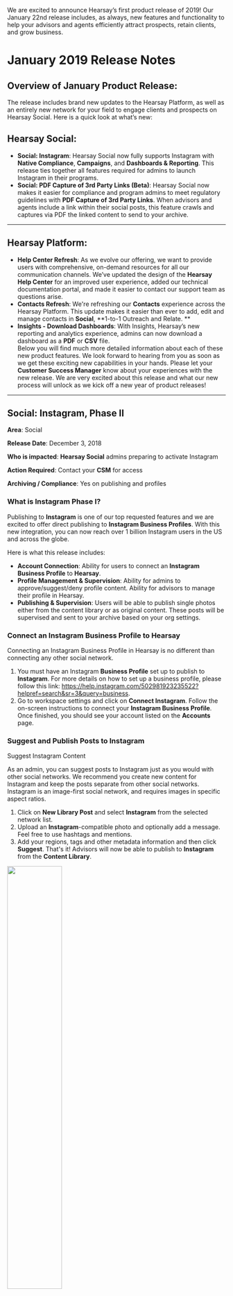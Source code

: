 We are excited to announce Hearsay’s first product release of 2019! Our January 22nd release includes, as always, new features and functionality to help your advisors and agents efficiently attract prospects, retain clients, and grow business. 

# January 2019 Release Notes

## Overview of January Product Release:
The release includes brand new updates to the Hearsay Platform, as well as an entirely new network for your field to engage clients and prospects on Hearsay Social. Here is a quick look at what’s new:

## Hearsay Social:
- **Social: Instagram**: Hearsay Social now fully supports Instagram with **Native Compliance**, **Campaigns**, and **Dashboards & Reporting**. This release ties together all features required for admins to launch Instagram in their programs.  
- **Social: PDF Capture of 3rd Party Links (Beta)**: Hearsay Social now makes it easier for compliance and program admins to meet regulatory guidelines with **PDF Capture of 3rd Party Links**.  When advisors and agents include a link within their social posts, this feature crawls and captures via PDF the linked content to send to your archive.

---

## Hearsay Platform:
- **Help Center Refresh**: As we evolve our offering, we want to provide users with comprehensive, on-demand resources for all our communication channels. We’ve updated the design of the **Hearsay Help Center** for an improved user experience, added our technical documentation portal, and made it easier to contact our support team as questions arise.  
- **Contacts Refresh**: We're refreshing our **Contacts** experience across the Hearsay Platform. This update makes it easier than ever to add, edit and manage contacts in **Social**, **1-to-1 Outreach and Relate. **
- **Insights - Download Dashboards**: With Insights, Hearsay’s new reporting and analytics experience, admins can now download a dashboard as a **PDF** or **CSV** file.    <br>
Below you will find much more detailed information about each of these new product features. We look forward to hearing from you as soon as we get these exciting new capabilities in your hands. Please let your **Customer Success Manager** know about your experiences with the new release. We are very excited about this release and what our new process will unlock as we kick off a new year of product releases!  

---

## Social: Instagram, Phase II

**Area**: Social

**Release Date**: December 3, 2018

**Who is impacted**: **Hearsay Social** admins preparing to activate Instagram

**Action Required**: Contact your **CSM** for access

**Archiving / Compliance**: Yes on publishing and profiles

 
### What is Instagram Phase I?
Publishing to **Instagram** is one of our top requested features and we are excited to offer direct publishing to **Instagram Business Profiles**. With this new integration, you can now reach over 1 billion Instagram users in the US and across the globe.

Here is what this release includes:

- **Account Connection**: Ability for users to connect an **Instagram Business Profile** to **Hearsay**.  
- **Profile Management & Supervision**: Ability for admins to approve/suggest/deny profile content. Ability for advisors to manage their profile in Hearsay.  
- **Publishing & Supervision**: Users will be able to publish single photos either from the content library or as original content. These posts will be supervised and sent to your archive based on your org settings.

### Connect an Instagram Business Profile to Hearsay
Connecting an Instagram Business Profile in Hearsay is no different than connecting any other social network.

1. You must have an Instagram **Business Profile** set up to publish to **Instagram**. For more details on how to set up a business profile, please follow this link: https://help.instagram.com/502981923235522?helpref=search&sr=3&query=business.  
2. Go to workspace settings and click on **Connect Instagram**. Follow the on-screen instructions to connect your **Instagram Business Profile**. Once finished, you should see your account listed on the **Accounts** page.

### Suggest and Publish Posts to Instagram
Suggest Instagram Content

As an admin, you can suggest posts to Instagram just as you would with other social networks. We recommend you create new content for Instagram and keep the posts separate from other social networks. Instagram is an image-first social network, and requires images in specific aspect ratios.

1. Click on **New Library Post** and select **Instagram** from the selected network list. 
2. Upload an **Instagram**-compatible photo and optionally add a message. Feel free to use hashtags and mentions.  
3. Add your regions, tags and other metadata information and then click **Suggest**. That's it! Advisors will now be able to publish to **Instagram** from the **Content Library**.

<img src="images/release-notes/01_2019/insta1.png" width=50% height=50% align="center">

        
#### Photo restrictions for Instagram

1. Only single photos can be published to Instagram.
2. Photos should be under 8MB size and between 150x150 and 1920x1080 pixels.  
3. Photo aspect ratio should be between 4:5 and 1.91:1 range. For best viewing quality, we recommend you choose between 3 options a) Square - 1:1 ratio b) Portrait - 4:5 ratio c) Landscape - 1.91:1.

#### Publish to Instagram

 <img src="images/release-notes/01_2019/insta2.png" width=50% height=50% align="center">

**Advisors** can publish, schedule or request approval of a single photo post to Instagram. The same photo rules apply. 

**Supervision** - Approval request of a single photo post to Instagram 


<img src="images/release-notes/01_2019/insta3.png" width=50% height=50% align="center">

#### Publishing to Instagram from the Mobile App

We are excited to offer Instagram inside the **Hearsay Social Mobile App**. The app offers suggested content as well as the ability to post original content (for which it is uniquely suited). We recommend you promote the **Hearsay Social Mobile App** to your advisors once you are ready to launch Instagram in your program.

In the **Mobile App**, Advisors will be able to:

1. Publish, schedule or request approval of a single photo post to Instagram.  
2. Upload and crop images using preset sizes - Square, Portrait and Landscape for the best viewing quality.  
3. Search for Instagram posts in the library.

Please note that the cropping feature is only available in the **Mobile App**.

<img src="images/release-notes/01_2019/insta4.jpeg" width=50% height=50% align="center">

<img src="images/release-notes/01_2019/insta6.jpeg" width=50% height=50% align="center">

### Supervision
Admins will be able to supervise requests for profile approvals and alerts on native profile changes. However due to limitations with the **Instagram API**, Hearsay will not be able auto upload profiles to **Instagram**.

<p class="callout info">**Note:** Due to the auto-upload limitation, we will be unable to monitor profile pictures.</p>

### Setup profile fields for Instagram


<img src="images/release-notes/01_2019/instasuper1.png" width=50% height=50% align="center">

### Alerts On Native Profile Changes

<img src="images/release-notes/01_2019/instasuper2.png" width=50% height=50% align="center">

### Profile Approval Request

<img src="images/release-notes/01_2019/instasuper3.png" width=50% height=50% align="center">

### How do you enable Instagram?
Our goal with this **Instagram Phase I** release is to enable you to test the feature, create documentation, and prepare your advisor rollout in Q1 2019. Contact your **Customer Success Manager** or [support](support@hearsaysocial.com) with any additional questions or feedback. .


---

## Social: Action List - Subscribe to Campaigns

**Area**: Social

**Release Date**: December 3, 2018

**Impacted Users**: Advisors and agents using Hearsay Social

**Action Required**: None

**Archiving/Compliance**: None

### Subscribe to Campaigns from the Action List
In addition to the **Campaign Email**, **Hearsay** will now promote new campaigns to your advisors through the **Action List**. This will help you increase your campaign subscription rates, and make it easy for your advisors to find and activate new campaigns.

#### How does it work?

- Once you create a campaign, Hearsay will display it on the **Action List** the day the campaign becomes public.  
- It will display an upcoming post and a **CTA** to “subscribe” to the campaign.  
- Once subscribed, the campaign will be removed from the user's **Action List**.

**Note**: The **Action List** is limited to 3 campaigns. More campaigns will be visible once existing campaigns are expired or the user subscribes.

#### How do you enable this feature?
This will be enabled for organizations that use Hearsay’s new Campaigns and the Action List. If you are not on new Campaigns or do not have the Action List, please contact your CSME.

#### What is included/excluded?
This feature is available on Desktop only. Support for the Mobile App is on our roadmap for 1H 2019.
 
### FAQs:
Q: Will this support both Relative and Dynamic Campaigns?

> A: Yes.

Q: Users have the option to choose a start date for Relative Campaigns in campaigns home page. But I don't see that in the Action List?

> A: The Action List is meant to be simple and remove any friction from subscribing. For Relative Campaigns, we will default the start date to the date of subscription.

Q: What is the order if a workspace has multiple campaigns?

> A: Campaigns will be sorted in reverse chronological order of their date of creation, which usually is the campaign release date.

 
### Screenshots
 
#### Campaign action card view - Desktop
[block:image]
{
  "images": [
    {
      "image": [
        "https://files.readme.io/2939a44-subscribe1.png",
        "subscribe1.png",
        1978,
        1216,
        "#f1f1f1"
      ]
    }
  ]
}
[/block]
#### Full Desktop view


[block:image]
{
  "images": [
    {
      "image": [
        "https://files.readme.io/d3a7e77-subscribe2.png",
        "subscribe2.png",
        1280,
        1423,
        "#f3edee"
      ]
    }
  ]
}
[/block]
---

## Social: 1-to-1 Outreach - Onboarding Improvements

**Area**: Social

**Release Date**: December 3, 2018

**Impacted Users**: Admins and **Advisors on 1-to-1 Outreach** (desktop)

**Action Required**: Admin review of **Hearsay** email templates

**Archiving/Compliance**: None

 

### What is 1-to-1 Outreach Onboarding?
**1-to-1 Outreach Onboarding** educates users about the benefits of relationship-oriented client outreach. Onboarding includes three steps that guide users through the setup process and allows them to learn about and test the main features of **1-to-1 Outreach**.

1. Email Setup and Verification
2. Email Signature Setup 
3. Sending First Email(s)

### Step 1: Email Setup and Verification

Users new to **1-to-1 Outreach** will see a landing page that describes and demos in a 2-minute video how to use **1-to-1 Outreach**.


[block:image]
{
  "images": [
    {
      "image": [
        "https://files.readme.io/ced1cbd-1-1onboarding1.jpeg",
        "1-1onboarding1.jpeg",
        1042,
        579,
        "#e7ecf0"
      ]
    }
  ]
}
[/block]
To help users setup their account, Hearsay will pre-fill users’ reply-to email address and email display name according to their Hearsay information. Users can make modifications to this information, or simply click **Start Now** to proceed.

Users will be sent a verification email to verify that they have access to the email inbox they have elected to ensure that they receive email replies.


[block:image]
{
  "images": [
    {
      "image": [
        "https://files.readme.io/56805fa-1-1onboarding2.png",
        "1-1onboarding2.png",
        695,
        373,
        "#f9fafb"
      ]
    }
  ]
}
[/block]
*To proceed to the next step, users must click the verification link in the email that they receive.*

Users can also resend the verification email, or go back and change their reply-to email address or display name.

### Step 2: Email Signature Setup

Once users have verified their reply-to email address, they will be directed to Step 2 to add an email signature.
[block:image]
{
  "images": [
    {
      "image": [
        "https://files.readme.io/0ef0e2d-1-1onboarding3.jpeg",
        "1-1onboarding3.jpeg",
        1571,
        822,
        "#f9fafa"
      ]
    }
  ]
}
[/block]
This text box accepts simple rich text formatting as shown. Email signatures append to the bottom of all **Hearsay** outbound emails.

While **Hearsay** provides a sample signature, we encourage that you train users on your organization’s email signature policy or recommend that they copy and paste their existing signature from **Outlook** or **Lotus Notes**.

Users can skip this step for now. They can complete or modify their signature via the **Workspace Settings > Email Settings** page at any time.

### Step 3: Sending First Email(s)

Users are prompted to add up to 10 contacts to send their first email. These contacts will be saved in **Hearsay** for future use.

To encourage users to enter contacts, we allow them to select from email templates across three topic areas that have tested well with our advisor base - *Ask for Referral*, *Great Meeting You*, and *Client Appreciation*.


[block:image]
{
  "images": [
    {
      "image": [
        "https://files.readme.io/ba42649-1-1onboarding4.png",
        "1-1onboarding4.png",
        1210,
        572,
        "#f7f7f7"
      ]
    }
  ]
}
[/block]
Users cannot modify these templates. These are **Hearsay’s** default email templates and the messaging can be updated by your organization (see enablement section below).

If users wish to skip adding contacts, they can select **Skip** and we will send users an email to show them what it looks like.

  * Users who **Send Email** or **Skip** will see a congratulations pop-up and land in the **1-to-1 Outreach** home page to do further exploration.


[block:image]
{
  "images": [
    {
      "image": [
        "https://files.readme.io/dd127a0-1-1onboarding5.jpeg",
        "1-1onboarding5.jpeg",
        528,
        451,
        "#dbdcde"
      ]
    }
  ]
}
[/block]
### Permalink

We are launching a permalink for **1-to-1 Outreach** to assist you in promoting this feature. This link allows you to link advisors directly to **1-to-1 Outreach** in **Hearsay**.

http://my.hearsaysocial.com/1to1Outreach (*case sensitive*)

This link also intelligently redirects users in **1-to-1 Outreach** - i.e., users who have not completed onboarding will be redirected into the appropriate onboarding step; users who have sent an email will go directly to the **1-to-1 Outreach** home page.

For this link to work, users must be logged into **Hearsay** already and must be viewing the desktop site. If viewing the mobile site, users will be redirected to the **Hearsay Social** mobile site.

#### How do you enable this feature?
This feature is automatically enabled for organizations with **1-to-1 Outreach**. The emails included in the onboarding experience can be configured by taking the following steps:

- Review the 3 **Hearsay** default email templates - if you do not wish to make changes, you are done. 
- If you wish to update the email subject or body of the 3 templates, please create the corresponding email template in your **Admin Library** and mark them as modification prohibited - this is a must! Users cannot modify these templates during onboarding . 
- Send your **CSME** which email template is replacing which of the default templates and the **CSME** will update what users see in the onboarding flow.

#### What is included/excluded?
This release updates the desktop experience only. Users on the **Hearsay Social** mobile app will experience an app-specific onboarding experience for **1-to-1 Outreach**. Users can access this experience via a mobile browser if they specifically request the desktop site.

CRM-integrated customers should have a conversation with their **CSME** to discuss how to integrate this onboarding experience.

### FAQ:
Question: What happens if users begin but subsequently drop out of onboarding?

- If users have not verified their **1-to-1 Outreach** email, they will be redirected to the email verification screen where they are prompted to check their inbox or resend the verification email. 
- If users have verified but have not submitted an email signature (even if they skipped this step before), they will be redirected to the 2nd step. 
- If a user has verified and has submitted a signature but has not sent their first email via **1-to-1 Outreach**, he/she will be redirected to the 3rd step.

Users who have already sent an email via **1-to-1 Outreach** or have completed onboarding previously will not see this flow, and will see the **1-to-1 Outreach** home page directly.

Have questions? Please contact your **Customer Success Manager** or [support](support@hearsaysocial.com).

## Social: 1-to-1 Outreach - Relative Email Campaigns

**Area**: Social

**Release Date**: December 3, 2018

**Impacted Users**: Admins and Advisors using **1-to-1 Outreach**

**Action Required**: None

 
### What are Relative Email Campaigns?
**Hearsay** is introducing a new type of email campaign called **Relative Email Campaigns**. These campaigns are intended to be a finite series of non-time-sensitive emails that are sent to each recipient relative to the date the recipient is subscribed. For example, an admin can create a “Life Insurance 101 for Young Families” relative campaign and schedule 10 emails to go out on Day 1, Day 15, Day 29, etc. Advisors can subscribe their younger married prospects and clients to share information and stories on a bi-monthly basis to help educate them on the benefits of life insurance.

With the addition of **Relative Email Campaigns** to **Hearsay’s** existing **Dynamic Email Campaigns**, admins can make it easy for advisors to automatically nurture clients and prospects through modern email marketing.

### Campaign Creation and Management

Admins can manage both types of email campaigns (relative and dynamic) in the same place:


[block:image]
{
  "images": [
    {
      "image": [
        "https://files.readme.io/ea63764-campaign1.png",
        "campaign1.png",
        1199,
        406,
        "#e9e9ea"
      ]
    }
  ]
}
[/block]
When creating a new email campaign, admins can choose which type of campaign to run and enter campaign details that advisors will see when viewing campaigns.


[block:image]
{
  "images": [
    {
      "image": [
        "https://files.readme.io/af6b499-campaign2.png",
        "campaign2.png",
        449,
        275,
        "#e8e8e8"
      ]
    }
  ]
}
[/block]

[block:image]
{
  "images": [
    {
      "image": [
        "https://files.readme.io/128dd63-campaign3.png",
        "campaign3.png",
        651,
        521,
        "#e2e2e3"
      ]
    }
  ]
}
[/block]
Once the email campaign is created, it launches into draft mode, whereupon admins can begin composing emails.


[block:image]
{
  "images": [
    {
      "image": [
        "https://files.readme.io/678893e-campaign6.png",
        "campaign6.png",
        1176,
        600,
        "#efe0e2"
      ]
    }
  ]
}
[/block]
Emails can be scheduled to go out immediately upon subscription, or at a future relative date and time. The time zone will be calculated locally to the advisor's workspace.


[block:image]
{
  "images": [
    {
      "image": [
        "https://files.readme.io/f3475b4-campaign.png",
        "campaign.png",
        1199,
        612,
        "#d9dcdb"
      ]
    }
  ]
}
[/block]
Admins can activate the campaign when ready. All draft emails must be removed, and scheduled emails will go live.


[block:image]
{
  "images": [
    {
      "image": [
        "https://files.readme.io/1ca1dc0-campaing9.png",
        "campaing9.png",
        643,
        200,
        "#c1c3c5"
      ]
    }
  ]
}
[/block]
After a campaign goes live, if something changes unexpectedly or there is an error discovered, admins can modify the content (but not the timing) of a live campaign email. This modification applies only to campaign subscribers who have not yet received that email.
[block:image]
{
  "images": [
    {
      "image": [
        "https://files.readme.io/e26d5dc-campaign8_1.png",
        "campaign8 (1).png",
        1219,
        547,
        "#f1efed"
      ]
    }
  ]
}
[/block]
Admins can expire the entire campaign, which removes the campaign from user purview and thus from new subscriptions. Emails will finish sending for the remaining recipients. Once a campaign is expired, no further actions on the campaign can be taken.


[block:image]
{
  "images": [
    {
      "image": [
        "https://files.readme.io/dc13ed7-campaign7.png",
        "campaign7.png",
        630,
        197,
        "#d9d6d5"
      ]
    }
  ]
}
[/block]
### Campaign Subscription
Advisors can see live campaigns in their available campaign list on the desktop dashboard.


[block:image]
{
  "images": [
    {
      "image": [
        "https://files.readme.io/0890401-campaign5.png",
        "campaign5.png",
        941,
        535,
        "#edeeef"
      ]
    }
  ]
}
[/block]
Advisors can see what emails are scheduled to go out when, relative to subscription date.


[block:image]
{
  "images": [
    {
      "image": [
        "https://files.readme.io/08c7ec4-campaign6.png",
        "campaign6.png",
        1176,
        600,
        "#efe0e2"
      ]
    }
  ]
}
[/block]
Advisors will be able to subscribe their contacts with email addresses to active campaigns.


[block:image]
{
  "images": [
    {
      "image": [
        "https://files.readme.io/4e01e96-campaign4.png",
        "campaign4.png",
        941,
        556,
        "#e6e8ea"
      ]
    }
  ]
}
[/block]
### How to enable?
**Relative Email Campaigns** is on by default. You can begin creating relative email campaigns right away or begin by taking a look at the campaign starter pack that Hearsay is offering.

### What is included/excluded?
This applies to the desktop experience only.

Have questions? Please contact your **Customer Success Manager** or [support](support@hearsaysocial.com).

---

## Social: 1-to-1 Outreach - Email Campaign Starter Pack

**Area**: Social

**Release Date**: December 3, 2018

**Impacted Users**: Advisors and Agents using **1-to-1 Outreach**

**Action Required**: Admin review of content

**Archiving/Compliance**: Same archiving for all **1-to-1 Outreach** emails

### What is the Email Campaigns Starter Pack?
Coinciding with the launch of **Relative Email Campaigns** and capitalizing on the end of year season, **Hearsay** is launching a starter pack of email campaign content to get you as an admin started on **1-to-1 Outreach** campaigns more quickly.

The starter pack includes:

- Holidays (Dynamic Campaign type)
  - January 1, 2019 - New Years Day
  - January 21, 2019 - Martin Luther King, Jr. Day . 
  - February 2, 2019 - Groundhog Day . 
  - February 18, 2019 - President's Day . 
  - May 27, 2019 - Memorial Day . 
  - June 21, 2019 - First Day of Summer . 
  - July 4, 2019 - Fourth of July . 
  - September 2, 2019 - Labor Day . 
  - October 31, 2019 - Halloween . 
  - November 11, 2019 - Veteran's Day . 
  - November 22, 2018 - Thanksgiving . 
  - December 25, 2018 - Holidays

- Personal Finance Dates (Dynamic Campaign type): Monthly email reminders for critical personal finance deadlines such as tax filing, FAFSA, open enrollment, charitable contributions, RMDs. 
- Life Insurance 101 (Relative Campaign type): A 4-part primer for learning about life insurance. 
 
- Millennial Personal Finance (Relative Campaign type): A 5-part series that touches on millennial finance topics such as student debt, savings, 401ks, and additional income sources. 
- Near Retirement (Relative Campaign type): A 4-part series to help clients get ready for retirement.

We recommend reviewing the content with the necessary internal teams; personalizing the language, links, and/or images if you have resources; and making them available as soon as possible to your advisors. Traditionally, the holidays and end of year season are some of the most high engagement times for advisors and agents to reach out to their clients and prospects.
 
### How to enable?
We can load this content into your org as draft email campaigns that you can then modify before going live with the campaigns. In that way, the final content, as well as the timing of the emails, can be entirely up to you. We can also send over the email templates in a consumable format for you to run it through an internal review process.

### Escalation Path
Have questions? Please contact your **Customer Success Manager** or [support](support@hearsaysocial.com).

---

## Social: Deprecating Network Features

**Area**: Hearsay Social

**Impact Date Range**: December 2018 - 1H 2019

In order to focus our efforts on what is most beneficial to our customers, we regularly evaluate whether existing features continue to provide their intended value and align with the long-term vision for our products and platform.  

For items that no longer meet these requirements and/or rely on already deprecated APIs or APIs that will be imminently expiring, we formally deprecate these features.  This includes the following:

### Corporate to Local Ads

**Who is impacted**: Admins + Advisors

**Action Required**: None

As announced via email on November 1, 2018 as a part of our **Facebook Ads Update** and Statement of Direction email, **Corporate to Local Ads** will be deprecated from **Hearsay** on 11/30.

Facebook continues to invest heavily in their native advertising platform and supports capabilities similar to our **Corporate to Local Ads** feature. This continues to be a critical area of investment for Facebook and given the API changes and investments from Facebook, we believe that working directly with Facebook is the best path for our customers. **Hearsay** will continue to support **Advisor Ads** as well as compliance coverage for Facebook advertising.

For assistance with connecting directly with a Facebook team member focused on **Financial Services** or to learn more about **Advisor Ads**, please reach out to your **CSME**.

### Rogue Social Accounts

**Who is impacted**: Admins + Advisors

**Action Required**: None

Some organizations were leveraging a feature that allows admins to review pages on social media channels associated with their firm but were not connected to **Hearsay Social** for monitoring or supervision. This feature is known as **Rogue Social Accounts**.


[block:image]
{
  "images": [
    {
      "image": [
        "https://files.readme.io/9a72c55-deprecate1.png",
        "deprecate1.png",
        942,
        315,
        "#e0e5e9"
      ]
    }
  ]
}
[/block]
Facebook [deprecated](https://developers.facebook.com/docs/graph-api/changelog/breaking-changes) the API that allowed **Hearsay** to search profiles and pages in April of 2018. **Hearsay** removed Facebook as a network to filter **Rogue social accounts** in October of 2018.

LinkedIn is deprecating the API that allows **Hearsay** to search profiles in December 2018. **Hearsay** will be removing the ability to filter for LinkedIn rogue accounts on 12/10/2018.

*Historical information will be available via the admin view and reports for 90 days until this feature is fully deprecated in Q1 2019.*

Please reach out to [support](support@hearsaysystems.com) with any additional questions.

---

## Contact Search (Network Support)

**Who is impacted**: Advisors

**Action Required**: None

The contacts page in **Hearsay Social** allows advisors to search for connections that already exist as contacts in **Hearsay** (via **Search** your **Contacts**) and browse the social networks enabled for their organization for potential new contacts.

Facebook deprecated the API that allowed **Hearsay** to search profiles and pages in April of 2018. Hearsay removed Facebook as a network to browse for new contacts in October of 2018.

LinkedIn is deprecating the API that allows **Hearsay** to search profiles in December 2018. **Hearsay** will be removing the ability to browse for contacts on LinkedIn within **Hearsay** on 12/10/2018. Additionally, **Hearsay** will be modifying the contact creation process for LinkedIn. In the past, **Hearsay** was able to pull the full list of a profile’s contacts at the time of asset connection. At this point, we would create a contact record for each connection. Going forward, we will only create contact records when a profile receives and/or confirms a connection request or when a particular contact engages with (likes/comments) a LinkedIn user’s posts.

**Hearsay** will be deprecating the browse section of the **Contacts** page on 1/3/2019. We will continue to support the ability to search for existing contacts within this section of the Advisor view and improvements to contact management will be released in 2018.


[block:image]
{
  "images": [
    {
      "image": [
        "https://files.readme.io/53febda-deprecate3.png",
        "deprecate3.png",
        675,
        182,
        "#f3cccd"
      ]
    }
  ]
}
[/block]
Please reach out to [support](support@hearsaysystems.com) with any additional questions.

---

## Activity > Feeds

**Who is impacted**: Advisors

**Action Required**: **Update Social Media Policy** and communicate to field as needed

The **Feeds** page displays a live feed of advisor connections’ activity on their social media networks. Based on organization settings, advisors had the ability to review your connection activity and engage with those activities either immediately or with supervision approval.

Facebook deprecated the API that allowed **Hearsay** to display feeds in early 2016 and **Hearsay** deprecated support for this network in **Activity > Feeds** at this time.

As previously announced, LinkedIn will be deprecating the API that allows **Hearsay** to return a user’s feed no later than 12/31/2018. Hearsay will be removing support for LinkedIn information in **Activity > Feeds** at this time. *In Q1 2019, Hearsay will be removing Activity > Feeds from the advisor view.*


[block:image]
{
  "images": [
    {
      "image": [
        "https://files.readme.io/4a80b9f-deprecate4.png",
        "deprecate4.png",
        952,
        458,
        "#f4f7fa"
      ]
    }
  ]
}
[/block]
Hearsay is currently integrating with LinkedIn APIs that allow organizations to archive and alert on outbound likes and comments’ on a 3rd party (account not connected to Hearsay) post. Organizations who are currently leveraging the pre-review functionality in Feeds can work with their CSM to configure their compliance settings so they can continue to monitor outbound actions on LinkedIn in December 2018.

## Relate: Outbound MMS

**Area**: Hearsay Relate

**Release Date**: 12/03/2018

**Who is impacted**: Users of the **Hearsay Relate** web application

**Action Required**: None

**Archiving / Compliance**: None

**Hearsay Relate (Hearsay Messages)** users with a new business number (not landline) from **Hearsay** will now be able to send MMS messages through **Hearsay Relate** via the web application. MMS messages allow users to send photos and attach a variety of files such as PDFs.

Users are able to send MMS messages by clicking on the photo icon or the attachment icon.



[block:image]
{
  "images": [
    {
      "image": [
        "https://files.readme.io/b63e76a-relate1.png",
        "relate1.png",
        512,
        139,
        "#f8f9f9"
      ]
    }
  ]
}
[/block]
 Once selected, the user will be prompted to upload the photo or attachment to Hearsay Relate.
[block:image]
{
  "images": [
    {
      "image": [
        "https://files.readme.io/fa73e90-relate2.png",
        "relate2.png",
        679,
        187,
        "#fbfbfb"
      ]
    }
  ]
}
[/block]
Users also have the ability to drag and drop an image or file directly from their computer into the message composer.
[block:image]
{
  "images": [
    {
      "image": [
        "https://files.readme.io/e6576b9-relate3.png",
        "relate3.png",
        662,
        300,
        "#bfd4eb"
      ]
    }
  ]
}
[/block]
Users are allowed to attach multiple file formats to text messages including PDF, JPG, PNG and GIF. The maximum file size is up to 2 megabytes (MB).

If a user tries to attach an unsupported file type like a document from Excel or a CSV file, an error message will advise the user to try to attach the file in a different format.


[block:image]
{
  "images": [
    {
      "image": [
        "https://files.readme.io/9bb1b48-relate4.png",
        "relate4.png",
        647,
        179,
        "#f7f2f3"
      ]
    }
  ]
}
[/block]
When a client is sent an image from the web app, advisors will be able to view the message in their mobile app, as shown below:


[block:image]
{
  "images": [
    {
      "image": [
        "https://files.readme.io/b6ad01e-relate5.png",
        "relate5.png",
        458,
        750,
        "#eeeff0"
      ]
    }
  ]
}
[/block]
From a client perspective, the same message thread would be reflected as it is below:


[block:image]
{
  "images": [
    {
      "image": [
        "https://files.readme.io/987f23b-relate6.png",
        "relate6.png",
        420,
        322,
        "#f7f7f7"
      ]
    }
  ]
}
[/block]
For this initial release, Hearsay will only enable this feature for users of web application. We are planning to add this functionality to the mobile app in 2019 as well as exploring other value-added capabilities (such as scheduling an MMS message).

If you are interested in exploring any of these product features or if you have any questions, please reach out to your Customer Success Manager or [support](support@hearsaysystems.com) .

